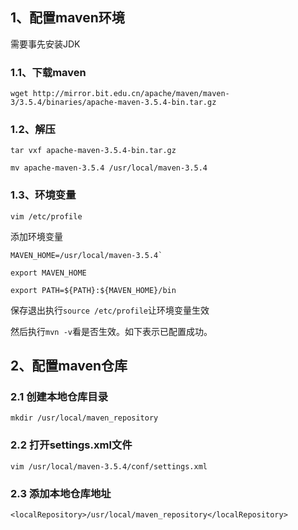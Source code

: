 ## 1、配置maven环境

需要事先安装JDK

### 1.1、下载maven

`wget http://mirror.bit.edu.cn/apache/maven/maven-3/3.5.4/binaries/apache-maven-3.5.4-bin.tar.gz`

### 1.2、解压

`tar vxf apache-maven-3.5.4-bin.tar.gz`

`mv apache-maven-3.5.4 /usr/local/maven-3.5.4`

### 1.3、环境变量

`vim /etc/profile`

添加环境变量

```shell
MAVEN_HOME=/usr/local/maven-3.5.4`

export MAVEN_HOME

export PATH=${PATH}:${MAVEN_HOME}/bin
```

保存退出执行`source /etc/profile`让环境变量生效

然后执行`mvn -v`看是否生效。如下表示已配置成功。



## 2、配置maven仓库

### 2.1 创建本地仓库目录

`mkdir /usr/local/maven_repository`

### 2.2 打开settings.xml文件

`vim /usr/local/maven-3.5.4/conf/settings.xml`

### 2.3 添加本地仓库地址

`<localRepository>/usr/local/maven_repository</localRepository>`